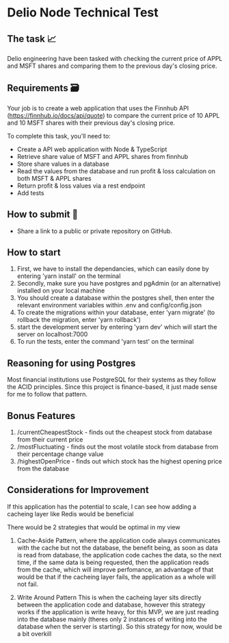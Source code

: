 # Delio Node Technical Test

## The task 📈

Delio engineering have been tasked with checking the current price of APPL and MSFT shares and comparing them to the previous day's closing price.

## Requirements 🗃️

Your job is to create a web application that uses the Finnhub API (https://finnhub.io/docs/api/quote) to compare the current price of 10 APPL and 10 MSFT shares with their previous day's closing price. 

To complete this task, you'll need to:

* Create a API web application with Node & TypeScript
* Retrieve share value of MSFT and APPL shares from finnhub
* Store share values in a database
* Read the values from the database and run profit & loss calculation on both MSFT & APPL shares
* Return profit & loss values via a rest endpoint
* Add tests

## How to submit 🔗

- Share a link to a public or private repository on GitHub.


## How to start
1) First, we have to install the dependancies, which can easily done by entering 'yarn install' on the terminal
2) Secondly, make sure you have postgres and pgAdmin (or an alternative) installed on your local machine
3) You should create a database within the postgres shell, then enter the relevant environment variables within .env and config/config.json
4) To create the migrations within your database, enter 'yarn migrate' (to rollback the migration, enter 'yarn rollback')
5) start the development server by entering 'yarn dev' which will start the server on localhost:7000
6) To run the tests, enter the command 'yarn test' on the terminal

## Reasoning for using Postgres
Most financial institutions use PostgreSQL for their systems as they follow the ACID principles. Since this project is finance-based, it just made sense for me to follow that pattern.

## Bonus Features 
1) /currentCheapestStock - finds out the cheapest stock from database from their current price
2) /mostFluctuating - finds out the most volatile stock from database from their percentage change value
3) /highestOpenPrice - finds out which stock has the highest opening price from the database

## Considerations for Improvement
If this application has the potential to scale, I can see how adding a cacheing layer like Redis would be beneficial 

There would be 2 strategies that would be optimal in my view

1) Cache-Aside Pattern, where the application code always communicates with the cache but not the database, the benefit being, as soon as data is read from database, the application code caches the data, so the next time, if the same data is being requested, then the application reads from the cache, which will improve perfomance, an advantage of that would be that if the cacheing layer fails, the application as a whole will not fail.

2) Write Around Pattern
This is when the cacheing layer sits directly between the application code and database, however this strategy works if the application is write heavy, for this MVP, we are just reading into the database mainly (theres only 2 instances of writing into the database when the server is starting). So this strategy for now, would be a bit overkill



